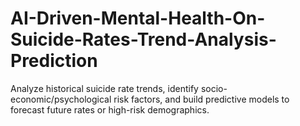 # AI-Driven-Mental-Health-On-Suicide-Rates-Trend-Analysis-Prediction
Analyze historical suicide rate trends, identify socio-economic/psychological risk factors, and build predictive models to forecast future rates or high-risk demographics.
